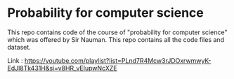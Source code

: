 # Probability for computer science
This repo contains code of the course of "probability for computer science" which was offered by Sir Nauman. This repo contains all the code files and dataset.
                                                                                                                                                    
Link : https://youtube.com/playlist?list=PLnd7R4Mcw3rJDOxrwmwyK-EdJl8Tk431H&si=v8HR_vEIupwNcXZE
